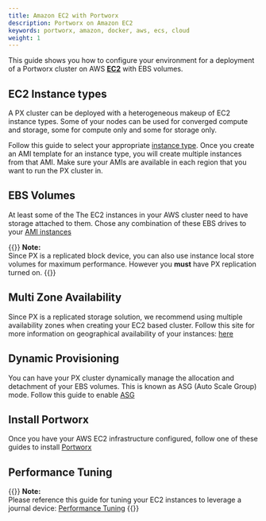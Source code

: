 ```yaml
---
title: Amazon EC2 with Portworx
description: Portworx on Amazon EC2
keywords: portworx, amazon, docker, aws, ecs, cloud
weight: 1
---
```


This guide shows you how to configure your environment for a deployment of a Portworx cluster on AWS [**EC2**](https://aws.amazon.com/ec2/) with EBS volumes.

## EC2 Instance types
A PX cluster can be deployed with a heterogeneous makeup of EC2 instance types.  Some of your nodes can be used for converged compute and storage, some for compute only and some for storage only.

Follow this guide to select your appropriate [instance type](https://aws.amazon.com/ec2/instance-types/).  Once you create an AMI template for an instance type, you will create multiple instances from that AMI.  Make sure your AMIs are available in each region that you want to run the PX cluster in.

## EBS Volumes
At least some of the The EC2 instances in your AWS cluster need to have storage attached to them.  Chose any combination of these EBS drives to your [AMI instances](https://aws.amazon.com/ebs/details/)

{{<info>}}
**Note:**<br/>Since PX is a replicated block device, you can also use instance local store volumes for maximum performance.  However you **must** have PX replication turned on.
{{</info>}}

## Multi Zone Availability
Since PX is a replicated storage solution, we recommend using multiple availability zones when creating your EC2 based cluster.  Follow this site for more information on geographical availability of your instances: [here](https://docs.aws.amazon.com/AmazonRDS/latest/UserGuide/Concepts.RegionsAndAvailabilityZones.html)

## Dynamic Provisioning
You can have your PX cluster dynamically manage the allocation and detachment of your EBS volumes.  This is known as ASG (Auto Scale Group) mode.  Follow this guide to enable [ASG](/portworx-install-with-kubernetes/cloud/aws/aws-asg)

## Install Portworx
Once you have your AWS EC2 infrastructure configured, follow one of these guides to install [Portworx](./)

## Performance Tuning

{{<info>}}
**Note:**<br/>Please reference this guide for tuning your EC2 instances to leverage a journal device: [Performance Tuning](/install-with-other/operate-and-maintain/performance-and-tuning/tuning)
{{</info>}}
